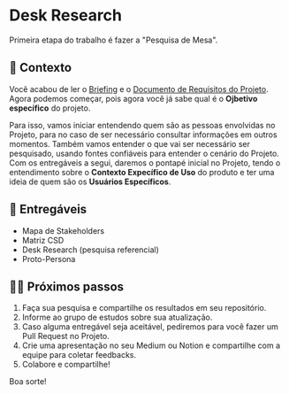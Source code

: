 # Desk Research

Primeira etapa do trabalho é fazer a "Pesquisa de Mesa".

## 📙 Contexto

Você acabou de ler o [Briefing](../docs/Briefing-Atletika.pdf) e o [Documento de Requisitos do Projeto](../docs/Atletika-PRD.pdf). Agora podemos começar, pois agora você já sabe qual é o **Ojbetivo específico** do projeto.

Para isso, vamos iniciar entendendo quem são as pessoas envolvidas no Projeto, para no caso de ser necessário consultar informações em outros momentos. Também vamos entender o que vai ser necessário ser pesquisado, usando fontes confiáveis para entender o cenário do Projeto. Com os entregáveis a segui, daremos o pontapé inicial no Projeto, tendo o entendimento sobre o **Contexto Expecífico de Uso** do produto e ter uma ideia de quem são os **Usuários Específicos**.

## 🎁 Entregáveis

* Mapa de Stakeholders
* Matriz CSD
* Desk Research (pesquisa referencial)
* Proto-Persona


## 🤸‍♀️ Próximos passos

1. Faça sua pesquisa e compartilhe os resultados em seu repositório.
2. Informe ao grupo de estudos sobre sua atualização.
3. Caso alguma entregável seja aceitável, pediremos para você fazer um Pull Request no Projeto.
4. Crie uma apresentação no seu Medium ou Notion e compartilhe com a equipe para coletar feedbacks.
5. Colabore e compartilhe!

Boa sorte!

